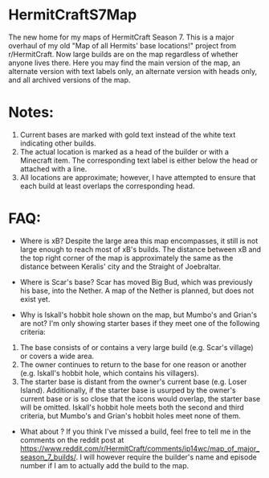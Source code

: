 # HermitCraftS7Map
The new home for my maps of HermitCraft Season 7.
This is a major overhaul of my old "Map of all Hermits' base locations!" project from r/HermitCraft. Now large builds are on the map regardless of whether anyone lives there.
Here you may find the main version of the map, an alternate version with text labels only, an alternate version with heads only, and all archived versions of the map.

# Notes:
1. Current bases are marked with gold text instead of the white text indicating other builds.
2. The actual location is marked as a head of the builder or with a Minecraft item. The corresponding text label is either below the head or attached with a line.
3. All locations are approximate; however, I have attempted to ensure that each build at least overlaps the corresponding head.

# FAQ:
- Where is xB?
Despite the large area this map encompasses, it still is not large enough to reach most of xB's builds. The distance between xB and the top right corner of the map is approximately the same as the distance between Keralis' city and the Straight of Joebraltar.

- Where is Scar's base?
Scar has moved Big Bud, which was previously his base, into the Nether. A map of the Nether is planned, but does not exist yet.

- Why is Iskall's hobbit hole shown on the map, but Mumbo's and Grian's are not?
I'm only showing starter bases if they meet one of the following criteria:
1. The base consists of or contains a very large build (e.g. Scar's village) or covers a wide area.
2. The owner continues to return to the base for one reason or another (e.g. Iskall's hobbit hole, which contains his villagers).
3. The starter base is distant from the owner's current base (e.g. Loser Island).
Additionally, if the starter base is usurped by the owner's current base or is so close that the icons would overlap, the starter base will be omitted.
Iskall's hobbit hole meets both the second and third criteria, but Mumbo's and Grian's hobbit holes meet none of them.

- What about <insert build name here>?
If you think I've missed a build, feel free to tell me in the comments on the reddit post at https://www.reddit.com/r/HermitCraft/comments/ip14wc/map_of_major_season_7_builds/. I will however require the builder's name and episode number if I am to actually add the build to the map.
